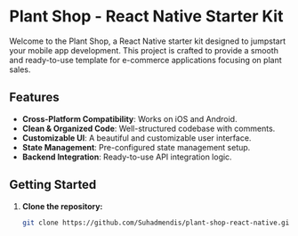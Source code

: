 # Plant Shop - React Native Starter Kit

Welcome to the Plant Shop, a React Native starter kit designed to jumpstart your mobile app development. This project is crafted to provide a smooth and ready-to-use template for e-commerce applications focusing on plant sales.

## Features

- **Cross-Platform Compatibility**: Works on iOS and Android.
- **Clean & Organized Code**: Well-structured codebase with comments.
- **Customizable UI**: A beautiful and customizable user interface.
- **State Management**: Pre-configured state management setup.
- **Backend Integration**: Ready-to-use API integration logic.

## Getting Started

1. **Clone the repository:**

   ```bash
   git clone https://github.com/Suhadmendis/plant-shop-react-native.git
